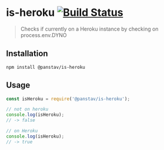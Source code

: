 # is-heroku [![Build Status](https://travis-ci.org/panstav/is-heroku.svg?branch=master)](https://travis-ci.org/panstav/is-heroku)

> Checks if currently on a Heroku instance by checking on process.env.DYNO

## Installation

    npm install @panstav/is-heroku

## Usage

```js
const isHeroku = require('@panstav/is-heroku');

// not on heroku
console.log(isHeroku);
// -> false

// on Heroku
console.log(isHeroku);
// -> true
```